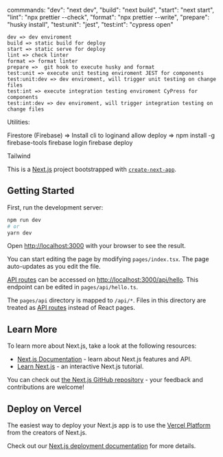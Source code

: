 commmands:
"dev": "next dev",
"build": "next build",
"start": "next start",
"lint": "npx prettier --check",
"format": "npx prettier --write",
"prepare": "husky install",
"test:unit": "jest",
"test:int": "cypress open"

    dev => dev enviroment
    build => static build for deploy
    start => static serve for deploy
    lint => check linter
    format => format linter
    prepare =>  git hook to execute husky and format
    test:unit => execute unit testing enviroment JEST for components
    test:unit:dev => dev enviroment, will trigger unit testing on change files
    test:int => execute integration testing enviroment CyPress for components
    test:int:dev => dev enviroment, will trigger integration testing on change files

Utilities:

Firestore (Firebase) => Install cli to loginand allow deploy => npm install -g firebase-tools
firebase login
firebase deploy

Tailwind

This is a [Next.js](https://nextjs.org/) project bootstrapped with [`create-next-app`](https://github.com/vercel/next.js/tree/canary/packages/create-next-app).

## Getting Started

First, run the development server:

```bash
npm run dev
# or
yarn dev
```

Open [http://localhost:3000](http://localhost:3000) with your browser to see the result.

You can start editing the page by modifying `pages/index.tsx`. The page auto-updates as you edit the file.

[API routes](https://nextjs.org/docs/api-routes/introduction) can be accessed on [http://localhost:3000/api/hello](http://localhost:3000/api/hello). This endpoint can be edited in `pages/api/hello.ts`.

The `pages/api` directory is mapped to `/api/*`. Files in this directory are treated as [API routes](https://nextjs.org/docs/api-routes/introduction) instead of React pages.

## Learn More

To learn more about Next.js, take a look at the following resources:

- [Next.js Documentation](https://nextjs.org/docs) - learn about Next.js features and API.
- [Learn Next.js](https://nextjs.org/learn) - an interactive Next.js tutorial.

You can check out [the Next.js GitHub repository](https://github.com/vercel/next.js/) - your feedback and contributions are welcome!

## Deploy on Vercel

The easiest way to deploy your Next.js app is to use the [Vercel Platform](https://vercel.com/new?utm_medium=default-template&filter=next.js&utm_source=create-next-app&utm_campaign=create-next-app-readme) from the creators of Next.js.

Check out our [Next.js deployment documentation](https://nextjs.org/docs/deployment) for more details.
